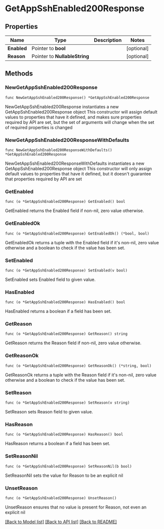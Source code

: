 # GetAppSshEnabled200Response

## Properties

Name | Type | Description | Notes
------------ | ------------- | ------------- | -------------
**Enabled** | Pointer to **bool** |  | [optional] 
**Reason** | Pointer to **NullableString** |  | [optional] 

## Methods

### NewGetAppSshEnabled200Response

`func NewGetAppSshEnabled200Response() *GetAppSshEnabled200Response`

NewGetAppSshEnabled200Response instantiates a new GetAppSshEnabled200Response object
This constructor will assign default values to properties that have it defined,
and makes sure properties required by API are set, but the set of arguments
will change when the set of required properties is changed

### NewGetAppSshEnabled200ResponseWithDefaults

`func NewGetAppSshEnabled200ResponseWithDefaults() *GetAppSshEnabled200Response`

NewGetAppSshEnabled200ResponseWithDefaults instantiates a new GetAppSshEnabled200Response object
This constructor will only assign default values to properties that have it defined,
but it doesn't guarantee that properties required by API are set

### GetEnabled

`func (o *GetAppSshEnabled200Response) GetEnabled() bool`

GetEnabled returns the Enabled field if non-nil, zero value otherwise.

### GetEnabledOk

`func (o *GetAppSshEnabled200Response) GetEnabledOk() (*bool, bool)`

GetEnabledOk returns a tuple with the Enabled field if it's non-nil, zero value otherwise
and a boolean to check if the value has been set.

### SetEnabled

`func (o *GetAppSshEnabled200Response) SetEnabled(v bool)`

SetEnabled sets Enabled field to given value.

### HasEnabled

`func (o *GetAppSshEnabled200Response) HasEnabled() bool`

HasEnabled returns a boolean if a field has been set.

### GetReason

`func (o *GetAppSshEnabled200Response) GetReason() string`

GetReason returns the Reason field if non-nil, zero value otherwise.

### GetReasonOk

`func (o *GetAppSshEnabled200Response) GetReasonOk() (*string, bool)`

GetReasonOk returns a tuple with the Reason field if it's non-nil, zero value otherwise
and a boolean to check if the value has been set.

### SetReason

`func (o *GetAppSshEnabled200Response) SetReason(v string)`

SetReason sets Reason field to given value.

### HasReason

`func (o *GetAppSshEnabled200Response) HasReason() bool`

HasReason returns a boolean if a field has been set.

### SetReasonNil

`func (o *GetAppSshEnabled200Response) SetReasonNil(b bool)`

 SetReasonNil sets the value for Reason to be an explicit nil

### UnsetReason
`func (o *GetAppSshEnabled200Response) UnsetReason()`

UnsetReason ensures that no value is present for Reason, not even an explicit nil

[[Back to Model list]](../README.md#documentation-for-models) [[Back to API list]](../README.md#documentation-for-api-endpoints) [[Back to README]](../README.md)


